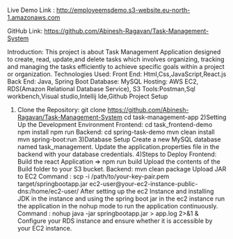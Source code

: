 Live Demo Link : http://employeemsdemo.s3-website.eu-north-1.amazonaws.com

GitHub Link:  https://github.com/Abinesh-Ragavan/Task-Management-System


 Introduction:
This project is about Task Management Application designed to create, read, update,and delete tasks which involves organizing, tracking and managing the tasks efficiently to achieve specific goals within a project or organization. 
 Technologies Used:
Front End: Html,Css,JavaScript,React.js
Back End: Java, Spring Boot 
Database: MySQL
Hosting: AWS EC2, RDS(Amazon Relational Database Service), S3
Tools:Postman,Sql workbench,Visual studio,Intellij Ide,Github
Project Setup
1) Clone the Repository:
git clone https://github.com/Abinesh-Ragavan/Task-Management-System
cd task-management-app
2)Setting Up the Development Environment
Frontend:
cd task_frontend-demo
npm install
npm run
Backend:
cd spring-task-demo
mvn clean install
mvn spring-boot:run
3)Database Setup
Create a new MySQL database named task_management.
Update the application.properties file in the backend with your database credentials.
4)Steps to Deploy
Frontend:
Build the react Application  =>  npm run build
Upload the contents of the Build folder to your S3 bucket.
Backend:
mvn clean package
Upload JAR to EC2
Command :
scp -i /path/to/your-key-pair.pem target/springbootapp.jar ec2-user@your-ec2-instance-public-dns:/home/ec2-user/
After setting up the ec2 Instance and installing JDK in the instance and using the  spring      boot jar in the ec2 instance run the application in the nohup mode to run the application continuously.
Command :
nohup java -jar springbootapp.jar > app.log 2>&1 &
 Configure your RDS instance and ensure whether it is accessible by your EC2    instance.

